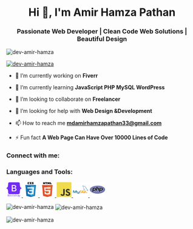 <h1 align="center">Hi 👋, I'm Amir Hamza Pathan</h1>
<h3 align="center">Passionate Web Developer | Clean Code Web Solutions | Beautiful Design</h3>

<p align="left"> <img src="https://komarev.com/ghpvc/?username=dev-amir-hamza&label=Profile%20views&color=0e75b6&style=flat" alt="dev-amir-hamza" /> </p>

<p align="left"> <a href="https://github.com/ryo-ma/github-profile-trophy"><img src="https://github-profile-trophy.vercel.app/?username=dev-amir-hamza" alt="dev-amir-hamza" /></a> </p>

- 🔭 I’m currently working on **Fiverr**

- 🌱 I’m currently learning **JavaScript PHP MySQL WordPress**

- 👯 I’m looking to collaborate on **Freelancer**

- 🤝 I’m looking for help with **Web Design &Development**

- 📫 How to reach me **mdamirhamzapathan33@gmail.com**

- ⚡ Fun fact **A Web Page Can Have Over 10000 Lines of Code**

<h3 align="left">Connect with me:</h3>
<p align="left">
</p>

<h3 align="left">Languages and Tools:</h3>
<p align="left"> <a href="https://getbootstrap.com" target="_blank" rel="noreferrer"> <img src="https://raw.githubusercontent.com/devicons/devicon/master/icons/bootstrap/bootstrap-plain-wordmark.svg" alt="bootstrap" width="40" height="40"/> </a> <a href="https://www.w3schools.com/css/" target="_blank" rel="noreferrer"> <img src="https://raw.githubusercontent.com/devicons/devicon/master/icons/css3/css3-original-wordmark.svg" alt="css3" width="40" height="40"/> </a> <a href="https://www.w3.org/html/" target="_blank" rel="noreferrer"> <img src="https://raw.githubusercontent.com/devicons/devicon/master/icons/html5/html5-original-wordmark.svg" alt="html5" width="40" height="40"/> </a> <a href="https://developer.mozilla.org/en-US/docs/Web/JavaScript" target="_blank" rel="noreferrer"> <img src="https://raw.githubusercontent.com/devicons/devicon/master/icons/javascript/javascript-original.svg" alt="javascript" width="40" height="40"/> </a> <a href="https://www.mysql.com/" target="_blank" rel="noreferrer"> <img src="https://raw.githubusercontent.com/devicons/devicon/master/icons/mysql/mysql-original-wordmark.svg" alt="mysql" width="40" height="40"/> </a> <a href="https://www.php.net" target="_blank" rel="noreferrer"> <img src="https://raw.githubusercontent.com/devicons/devicon/master/icons/php/php-original.svg" alt="php" width="40" height="40"/> </a> </p>

<p><img align="left" src="https://github-readme-stats.vercel.app/api/top-langs?username=dev-amir-hamza&show_icons=true&locale=en&layout=compact" alt="dev-amir-hamza" /></p>

<p>&nbsp;<img align="center" src="https://github-readme-stats.vercel.app/api?username=dev-amir-hamza&show_icons=true&locale=en" alt="dev-amir-hamza" /></p>

<p><img align="center" src="https://github-readme-streak-stats.herokuapp.com/?user=dev-amir-hamza&" alt="dev-amir-hamza" /></p>
